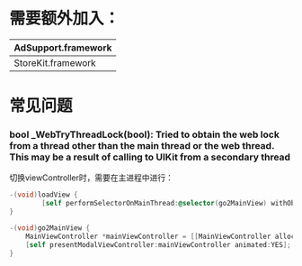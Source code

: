 需要额外加入：
=====

AdSupport.framework |
----|
StoreKit.framework |






常见问题
=====

### bool _WebTryThreadLock(bool): Tried to obtain the web lock from a thread other than the main thread or the web thread. This may be a result of calling to UIKit from a secondary thread

切换viewController时，需要在主进程中进行：

``` objective-c
-(void)loadView {
	    [self performSelectorOnMainThread:@selector(go2MainView) withObject:nil waitUntilDone:NO];
}

-(void)go2MainView {
	MainViewController *mainViewController = [[MainViewController alloc] init];
	[self presentModalViewController:mainViewController animated:YES];
}


```
